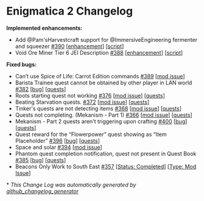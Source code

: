 # Enigmatica 2 Changelog

**Implemented enhancements:**

- Add @Pam'sHarvestcraft support for @ImmersiveEngineering fermenter and squeezer [\#390](https://github.com/NillerMedDild/Enigmatica2/issues/390) [[enhancement](https://github.com/NillerMedDild/Enigmatica2/labels/enhancement)] [[script](https://github.com/NillerMedDild/Enigmatica2/labels/script)]
- Void Ore Miner Tier 6 JEI Description [\#388](https://github.com/NillerMedDild/Enigmatica2/issues/388) [[enhancement](https://github.com/NillerMedDild/Enigmatica2/labels/enhancement)] [[script](https://github.com/NillerMedDild/Enigmatica2/labels/script)]

**Fixed bugs:**

- Can’t use Spice of Life: Carrot Edition commands [\#389](https://github.com/NillerMedDild/Enigmatica2/issues/389) [[mod issue](https://github.com/NillerMedDild/Enigmatica2/labels/mod%20issue)]
- Barista Trainee quest cannot be obtained by other player in LAN world [\#382](https://github.com/NillerMedDild/Enigmatica2/issues/382) [[bug](https://github.com/NillerMedDild/Enigmatica2/labels/bug)] [[quests](https://github.com/NillerMedDild/Enigmatica2/labels/quests)]
- Roots starting quest not working [\#376](https://github.com/NillerMedDild/Enigmatica2/issues/376) [[mod issue](https://github.com/NillerMedDild/Enigmatica2/labels/mod%20issue)] [[quests](https://github.com/NillerMedDild/Enigmatica2/labels/quests)]
- Beating Starvation quests. [\#372](https://github.com/NillerMedDild/Enigmatica2/issues/372) [[mod issue](https://github.com/NillerMedDild/Enigmatica2/labels/mod%20issue)] [[quests](https://github.com/NillerMedDild/Enigmatica2/labels/quests)]
- Tinker's quests are not detecting items [\#368](https://github.com/NillerMedDild/Enigmatica2/issues/368) [[mod issue](https://github.com/NillerMedDild/Enigmatica2/labels/mod%20issue)] [[quests](https://github.com/NillerMedDild/Enigmatica2/labels/quests)]
- Quests not completing. \(Mekanism - Part 1\) [\#366](https://github.com/NillerMedDild/Enigmatica2/issues/366) [[mod issue](https://github.com/NillerMedDild/Enigmatica2/labels/mod%20issue)] [[quests](https://github.com/NillerMedDild/Enigmatica2/labels/quests)]
- Mekanism - Part 2 quests aren't triggering upon crafting [\#400](https://github.com/NillerMedDild/Enigmatica2/issues/400) [[bug](https://github.com/NillerMedDild/Enigmatica2/labels/bug)] [[quests](https://github.com/NillerMedDild/Enigmatica2/labels/quests)]
- Quest reward for the “Flowerpower” quest showing as “Item Placeholder” [\#396](https://github.com/NillerMedDild/Enigmatica2/issues/396) [[bug](https://github.com/NillerMedDild/Enigmatica2/labels/bug)] [[quests](https://github.com/NillerMedDild/Enigmatica2/labels/quests)]
- Space and solar [\#394](https://github.com/NillerMedDild/Enigmatica2/issues/394) [[mod issue](https://github.com/NillerMedDild/Enigmatica2/labels/mod%20issue)]
- Phantom quest completion notification, quest not present in Quest Book [\#385](https://github.com/NillerMedDild/Enigmatica2/issues/385) [[bug](https://github.com/NillerMedDild/Enigmatica2/labels/bug)] [[quests](https://github.com/NillerMedDild/Enigmatica2/labels/quests)]
- Beacons Only Work to South East [\#357](https://github.com/NillerMedDild/Enigmatica2/issues/357) [[Status: Completed](https://github.com/NillerMedDild/Enigmatica2/labels/Status:%20Completed)] [[Type: Mod Issue](https://github.com/NillerMedDild/Enigmatica2/labels/Type:%20Mod%20Issue)]



\* *This Change Log was automatically generated by [github_changelog_generator](https://github.com/skywinder/Github-Changelog-Generator)*